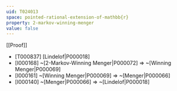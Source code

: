 ```yaml
---
uid: T024013
space: pointed-rational-extension-of-mathbb{r}
property: 2-markov-winning-menger
value: false
---
```

[[Proof]]

* [T000837] [Lindelof|P000018]
* [I000168] ~[2-Markov-Winning Menger|P000072] => ~[Winning Menger|P000069]
* [I000161] ~[Winning Menger|P000069] => ~[Menger|P000066]
* [I000140] ~[Menger|P000066] => ~[Lindelof|P000018]

